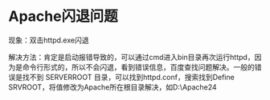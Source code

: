 # Apache闪退问题

现象：双击httpd.exe闪退

解决方法：肯定是启动报错导致的，可以通过cmd进入bin目录再次运行httpd，因为是命令行形式的，所以不会闪退，看到错误信息，百度查找问题解决。一般的错误是找不到 SERVERROOT 目录，可以找到httpd.conf，搜索找到Define SRVROOT，将值修改为Apache所在根目录解决，如D:\Apache24